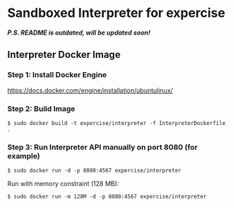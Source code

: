 # Sandboxed Interpreter for expercise
_**P.S. README is outdated, will be updated soon!**_

## Interpreter Docker Image

### Step 1: Install Docker Engine

https://docs.docker.com/engine/installation/ubuntulinux/

### Step 2: Build Image

``
$ sudo docker build -t expercise/interpreter -f InterpreterDockerfile .
``

### Step 3: Run Interpreter API manually on port 8080 (for example)

``
$ sudo docker run -d -p 8080:4567 expercise/interpreter
``

Run with memory constraint (128 MB):

``
$ sudo docker run -m 128M -d -p 8080:4567 expercise/interpreter
``